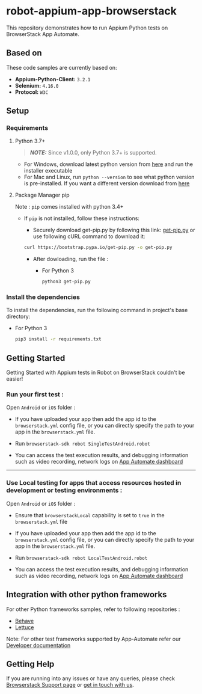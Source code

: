 # robot-appium-app-browserstack

This repository demonstrates how to run Appium Python tests on BrowserStack App Automate.

## Based on

These code samples are currently based on:

- **Appium-Python-Client:** `3.2.1`
- **Selenium:** `4.16.0`
- **Protocol:** `W3C`

## Setup

### Requirements

1. Python 3.7+

   > **_NOTE:_** Since v1.0.0, only Python 3.7+ is supported.

   - For Windows, download latest python version from [here](https://www.python.org/downloads/windows/) and run the installer executable
   - For Mac and Linux, run `python --version` to see what python version is pre-installed. If you want a different version download from [here](https://www.python.org/downloads/)

2. Package Manager pip

   Note : `pip` comes installed with python 3.4+

   - If `pip` is not installed, follow these instructions:

     - Securely download get-pip.py by following this link: [get-pip.py](https://bootstrap.pypa.io/get-pip.py) or use following cURL command to download it:

     ```sh
     curl https://bootstrap.pypa.io/get-pip.py -o get-pip.py
     ```

     - After dowloading, run the file :

       - For Python 3

         ```sh
         python3 get-pip.py
         ```

### Install the dependencies

To install the dependencies, run the following command in project's base directory:

- For Python 3

  ```sh
  pip3 install -r requirements.txt
  ```

## Getting Started

Getting Started with Appium tests in Robot on BrowserStack couldn't be easier!

### **Run your first test :**

Open `Android` or `iOS` folder :

- If you have uploaded your app then add the app id to the `browserstack.yml` config file, or you can directly specify the path to your app in the `browserstack.yml` file.

- Run `browserstack-sdk robot SingleTestAndroid.robot`

- You can access the test execution results, and debugging information such as video recording, network logs on [App Automate dashboard](https://app-automate.browserstack.com/dashboard)

---

### **Use Local testing for apps that access resources hosted in development or testing environments :**

Open `Android` or `iOS` folder :

- Ensure that `browserstackLocal` capability is set to `true` in the `browserstack.yml` file

- If you have uploaded your app then add the app id to the `browserstack.yml` config file, or you can directly specify the path to your app in the `browserstack.yml` file.

- Run `browserstack-sdk robot LocalTestAndroid.robot`

- You can access the test execution results, and debugging information such as video recording, network logs on [App Automate dashboard](https://app-automate.browserstack.com/dashboard)

## Integration with other python frameworks

For other Python frameworks samples, refer to following repositories :

- [Behave](https://github.com/browserstack/behave-appium-app-browserstack)
- [Lettuce](https://github.com/browserstack/lettuce-appium-app-browserstack)

Note: For other test frameworks supported by App-Automate refer our [Developer documentation](https://www.browserstack.com/docs/)

## Getting Help

If you are running into any issues or have any queries, please check [Browserstack Support page](https://www.browserstack.com/support/app-automate) or [get in touch with us](https://www.browserstack.com/contact?ref=help).